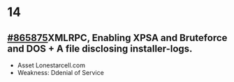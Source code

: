 # 14

## [ \#865875](https://hackerone.com/reports/865875)XMLRPC, Enabling XPSA and Bruteforce and DOS + A file disclosing installer-logs.

* Asset Lonestarcell.com
* Weakness: Ddenial of Service





